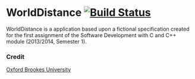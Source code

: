 # WorldDistance [![Build Status](https://travis-ci.org/ryansmith94/Scorebook.png)](https://travis-ci.org/ryansmith94/Scorebook)
WorldDistance is a application based upon a fictional specification created for the first assignment of the Software Development with C and C++ module (2013/2014, Semester 1).

### Credit
[Oxford Brookes University](http://www.brookes.ac.uk)
